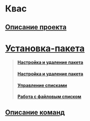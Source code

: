 # Квас 
## [Описание проекта](https://github.com/qzeleza/kvas/wiki/Описание-проекта)
# [Установка-пакета](https://github.com/qzeleza/kvas/wiki/Установка-пакета)
> #### [Hастройка и удаление пакета](https://github.com/qzeleza/kvas/wiki/Описание-команд#настройка-и-удаление-пакета)
> #### [Настройка и удаление пакета](https://github.com/qzeleza/kvas/wiki/Описание-команд#настройка-и-удаление-пакета)
> #### [Управление списками](https://github.com/qzeleza/kvas/wiki/Описание-команд#управление-списками)
> #### [Работа с файловым списком](https://github.com/qzeleza/kvas/wiki/Описание-команд#работа-с-файловым-списком)


## [Описание команд](https://github.com/qzeleza/kvas/wiki/Описание-команд)